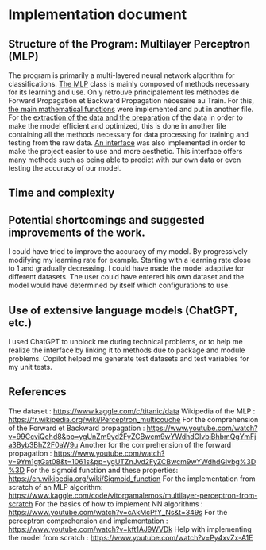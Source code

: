 # Implementation document

## Structure of the Program: Multilayer Perceptron (MLP)

The program is primarily a multi-layered neural network algorithm for classifications. 
[The MLP](https://github.com/GwennGrs/DatastructuresandAlgorithmsLab/blob/main/Code/NeuralNetwork/multilayer_perceptron.py) class is mainly composed of methods necessary for its learning and use. On y retrouve principalement les méthodes de Forward Propagation et Backward Propagation nécesaire au Train.
For this, [the main mathematical functions](https://github.com/GwennGrs/DatastructuresandAlgorithmsLab/blob/main/Code/NeuralNetwork/function.py) were implemented and put in another file. 
For the [extraction of the data and the preparation](https://github.com/GwennGrs/DatastructuresandAlgorithmsLab/blob/main/Code/input/titanic/prep_data.py) of the data in order to make the model efficient and optimized, this is done in another file containing all the methods necessary for data processing for training and testing from the raw data. 
[An interface](https://github.com/GwennGrs/DatastructuresandAlgorithmsLab/blob/main/Code/interface_package/interface.py) was also implemented in order to make the project easier to use and more aesthetic. This interface offers many methods such as being able to predict with our own data or even testing the accuracy of our model.

## Time and complexity 

## Potential shortcomings and suggested improvements of the work.
I could have tried to improve the accuracy of my model. By progressively modifying my learning rate for example. Starting with a learning rate close to 1 and gradually decreasing.
I could have made the model adaptive for different datasets. The user could have entered his own dataset and the model would have determined by itself which configurations to use.

## Use of extensive language models (ChatGPT, etc.) 
I used ChatGPT to unblock me during technical problems, or to help me realize the interface by linking it to methods due to package and module problems.
Copilot helped me generate test datasets and test variables for my unit tests.

## References
The dataset : https://www.kaggle.com/c/titanic/data
Wikipedia of the MLP : https://fr.wikipedia.org/wiki/Perceptron_multicouche
For the comprehension of the Forward et Backward propagation : https://www.youtube.com/watch?v=99CcviQchd8&pp=ygUnZm9yd2FyZCBwcm9wYWdhdGlvbiBhbmQgYmFja3Byb3BhZ2F0aW9u
Another for the comprehension of the forward propagation : https://www.youtube.com/watch?v=9Ym1gtGat08&t=1061s&pp=ygUTZnJvd2FyZCBwcm9wYWdhdGlvbg%3D%3D
For the sigmoid function and these properties: https://en.wikipedia.org/wiki/Sigmoid_function
For the implementation from scratch of an MLP algorithm: https://www.kaggle.com/code/vitorgamalemos/multilayer-perceptron-from-scratch
For the basics of how to implement NN algorithms : https://www.youtube.com/watch?v=cAkMcPfY_Ns&t=349s
For the perceptron comprehension and implementation : https://www.youtube.com/watch?v=kft1AJ9WVDk
Help with implementing the model from scratch : https://www.youtube.com/watch?v=Py4xvZx-A1E
